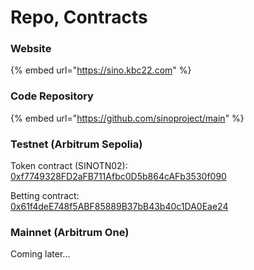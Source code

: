 # Repo, Contracts

### Website

{% embed url="https://sino.kbc22.com" %}

### Code Repository

{% embed url="https://github.com/sinoproject/main" %}

### Testnet (Arbitrum Sepolia)

Token contract (SINOTN02):\
[0xf7749328FD2aFB711Afbc0D5b864cAFb3530f090](https://sepolia.arbiscan.io/address/0xf7749328FD2aFB711Afbc0D5b864cAFb3530f090#code)

Betting contract:\
[0x61f4deE748f5ABF85889B37bB43b40c1DA0Eae24](https://sepolia.arbiscan.io/address/0x61f4dee748f5abf85889b37bb43b40c1da0eae24#code)

### Mainnet (Arbitrum One)

Coming later...
